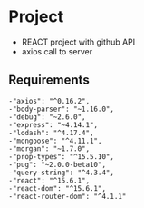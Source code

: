 # Project

- REACT project with github API
- axios call to server

## Requirements

    -"axios": "^0.16.2",
    -"body-parser": "~1.16.0",
    -"debug": "~2.6.0",
    -"express": "~4.14.1",
    -"lodash": "^4.17.4",
    -"mongoose": "^4.11.1",
    -"morgan": "~1.7.0",
    -"prop-types": "^15.5.10",
    -"pug": "~2.0.0-beta10",
    -"query-string": "^4.3.4",
    -"react": "^15.6.1",
    -"react-dom": "^15.6.1",
    -"react-router-dom": "^4.1.1"

